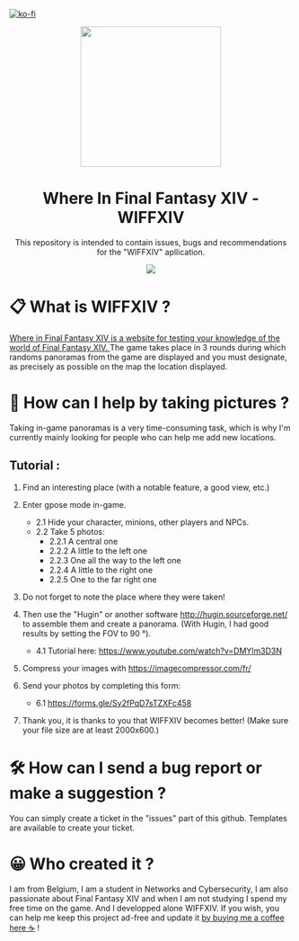 [![ko-fi](https://ko-fi.com/img/githubbutton_sm.svg)](https://ko-fi.com/N4N06PBM7)
<p align="center">
  <a href="https://wiffxiv.herokuapp.com/">
    <img src="https://user-images.githubusercontent.com/61802710/139016526-f60e8fcb-4785-4d9b-b07f-b4079ea400ba.png" width="250"/>
  </a>
 </p>
<h1 align="center">
  Where In Final Fantasy XIV - WIFFXIV
</h1>
<p align="center">
  This repository is intended to contain issues, bugs and recommendations for the "WIFFXIV" apllication.
</p>

<p align="center">
  <a href="https://wiffxiv.herokuapp.com/">
    <img src="https://user-images.githubusercontent.com/61802710/139016455-3463057a-79d7-4fb9-80f9-1a7f0d6813ae.png"/>
  </a>
</p>

# 📋 What is WIFFXIV ?
<a href="https://wiffxiv.herokuapp.com/">
Where in Final Fantasy XIV is a website for testing your knowledge of the world of Final Fantasy XIV.
</a>
The game takes place in 3 rounds during which randoms panoramas from the game are displayed and you must designate, as precisely as possible on the map the location displayed.


# 📸 How can I help by taking pictures ?
Taking in-game panoramas is a very time-consuming task, which is why I'm currently mainly looking for people who can help me add new locations.
## Tutorial : 
1. Find an interesting place (with a notable feature, a good view, etc.)
2. Enter gpose mode in-game.
   - 2.1 Hide your character, minions, other players and NPCs.
   - 2.2 Take 5 photos:
      - 2.2.1 A central one
      - 2.2.2 A little to the left one
      - 2.2.3 One all the way to the left one
      - 2.2.4 A little to the right one
      - 2.2.5 One to the far right one
3. Do not forget to note the place where they were taken!
4. Then use the "Hugin" or another software http://hugin.sourceforge.net/ to assemble them and create a panorama. (With Hugin, I had good results by setting the FOV to 90 °).
    - 4.1 Tutorial here: https://www.youtube.com/watch?v=DMYlm3D3N
5. Compress your images with https://imagecompressor.com/fr/
6. Send your photos by completing this form:
    - 6.1 https://forms.gle/Sy2fPqD7sTZXFc458

7. Thank you, it is thanks to you that WIFFXIV becomes better! (Make sure your file size are at least 2000x600.)

# 🛠 How can I send a bug report or make a suggestion ?
You can simply create a ticket in the "issues" part of this github.
Templates are available to create your ticket.

# 😀 Who created it ?
I am from Belgium, I am a student in Networks and Cybersecurity, I am also passionate about Final Fantasy XIV and when I am not studying I spend my free time on the game.
And I developped alone WIFFXIV.
If you wish, you can help me keep this project ad-free and update it <a href="https://ko-fi.com/samhourai">by buying me a coffee here ☕</a> !
